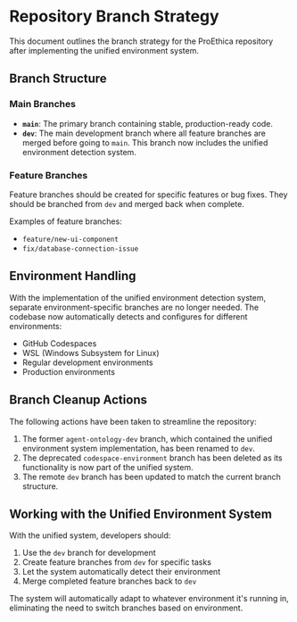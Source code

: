 # Repository Branch Strategy

This document outlines the branch strategy for the ProEthica repository after implementing the unified environment system.

## Branch Structure

### Main Branches

- **`main`**: The primary branch containing stable, production-ready code.
- **`dev`**: The main development branch where all feature branches are merged before going to `main`. This branch now includes the unified environment detection system.

### Feature Branches

Feature branches should be created for specific features or bug fixes. They should be branched from `dev` and merged back when complete.

Examples of feature branches:
- `feature/new-ui-component`
- `fix/database-connection-issue`

## Environment Handling

With the implementation of the unified environment detection system, separate environment-specific branches are no longer needed. The codebase now automatically detects and configures for different environments:

- GitHub Codespaces
- WSL (Windows Subsystem for Linux)
- Regular development environments
- Production environments

## Branch Cleanup Actions

The following actions have been taken to streamline the repository:

1. The former `agent-ontology-dev` branch, which contained the unified environment system implementation, has been renamed to `dev`.
2. The deprecated `codespace-environment` branch has been deleted as its functionality is now part of the unified system.
3. The remote `dev` branch has been updated to match the current branch structure.

## Working with the Unified Environment System

With the unified system, developers should:

1. Use the `dev` branch for development
2. Create feature branches from `dev` for specific tasks
3. Let the system automatically detect their environment
4. Merge completed feature branches back to `dev`

The system will automatically adapt to whatever environment it's running in, eliminating the need to switch branches based on environment.
